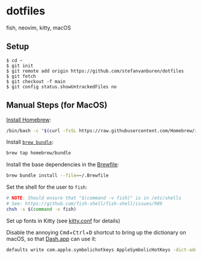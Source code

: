 # dotfiles

fish, neovim, kitty, macOS

## Setup

```console
$ cd ~
$ git init
$ git remote add origin https://github.com/stefanvanburen/dotfiles
$ git fetch
$ git checkout -f main
$ git config status.showUntrackedFiles no
```

## Manual Steps (for MacOS)

[Install Homebrew](https://docs.brew.sh/Installation):

```sh
/bin/bash -c "$(curl -fsSL https://raw.githubusercontent.com/Homebrew/install/HEAD/install.sh)"
```

Install [`brew bundle`](https://github.com/Homebrew/homebrew-bundle):

```sh
brew tap homebrew/bundle
```

Install the base dependencies in the [Brewfile](./.Brewfile):

```sh
brew bundle install --file=~/.Brewfile
```

Set the shell for the user to `fish`:

```sh
# NOTE: Should ensure that "$(command -v fish)" is in /etc/shells
# See: https://github.com/fish-shell/fish-shell/issues/989
chsh -s $(command -v fish)
```

Set up fonts in Kitty (see [kitty.conf](/.config/kitty/kitty.conf) for details)

Disable the annoying <kbd>Cmd</kbd>+<kbd>Ctrl</kbd>+<kbd>D</kbd> shortcut to bring up the dictionary on macOS, so that [Dash.app](https://kapeli.com/dash) can use it:

```sh
defaults write com.apple.symbolichotkeys AppleSymbolicHotKeys -dict-add 70 '<dict><key>enabled</key><false/></dict>'
```
